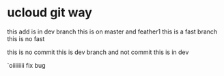 ucloud
git way
======
this add is in dev branch
this is on master and feather1
this is a fast branch
this is no fast

this is no commit 
this is dev branch and not commit 
this is in dev

`oiiiiiiii
fix bug
